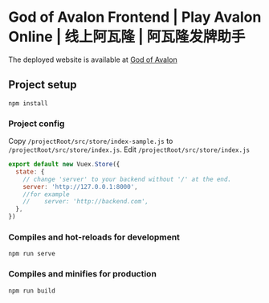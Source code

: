 # God of Avalon Frontend | Play Avalon Online | 线上阿瓦隆 | 阿瓦隆发牌助手

The deployed website is available at [God of Avalon](https://goa.zijuny.dev/)

## Project setup

```
npm install
```

### Project config

Copy `/projectRoot/src/store/index-sample.js` to `/projectRoot/src/store/index.js`. Edit `/projectRoot/src/store/index.js`

```js
export default new Vuex.Store({
  state: {
    // change 'server' to your backend without '/' at the end.
    server: 'http://127.0.0.1:8000',
    //for example
    //    server: 'http://backend.com',
  },
})
```

### Compiles and hot-reloads for development

```
npm run serve
```

### Compiles and minifies for production

```
npm run build
```
<!--

### Customize configuration

See [Configuration Reference](https://cli.vuejs.org/config/).

-->
